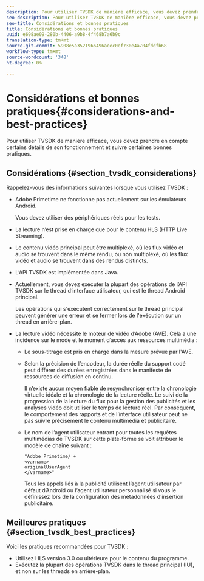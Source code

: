 ```yaml
---
description: Pour utiliser TVSDK de manière efficace, vous devez prendre en compte certains détails de son fonctionnement et suivre certaines bonnes pratiques.
seo-description: Pour utiliser TVSDK de manière efficace, vous devez prendre en compte certains détails de son fonctionnement et suivre certaines bonnes pratiques.
seo-title: Considérations et bonnes pratiques
title: Considérations et bonnes pratiques
uuid: e698ae09-280b-4406-a9b8-4f468b7a6b9c
translation-type: tm+mt
source-git-commit: 5908e5a3521966496aeec0ef730e4a704fddfb68
workflow-type: tm+mt
source-wordcount: '348'
ht-degree: 0%

---
```



# Considérations et bonnes pratiques{#considerations-and-best-practices}

Pour utiliser TVSDK de manière efficace, vous devez prendre en compte certains détails de son fonctionnement et suivre certaines bonnes pratiques.

## Considérations {#section_tvsdk_considerations}

Rappelez-vous des informations suivantes lorsque vous utilisez TVSDK :

* Adobe Primetime ne fonctionne pas actuellement sur les émulateurs Android.

   Vous devez utiliser des périphériques réels pour les tests.
* La lecture n’est prise en charge que pour le contenu HLS (HTTP Live Streaming).
* Le contenu vidéo principal peut être multiplexé, où les flux vidéo et audio se trouvent dans le même rendu, ou non multiplexé, où les flux vidéo et audio se trouvent dans des rendus distincts.
* L’API TVSDK est implémentée dans Java.
* Actuellement, vous devez exécuter la plupart des opérations de l’API TVSDK sur le thread d’interface utilisateur, qui est le thread Android principal.

   Les opérations qui s&#39;exécutent correctement sur le thread principal peuvent générer une erreur et se fermer lors de l&#39;exécution sur un thread en arrière-plan.
* La lecture vidéo nécessite le moteur de vidéo d’Adobe (AVE). Cela a une incidence sur le mode et le moment d’accès aux ressources multimédia :

   * Le sous-titrage est pris en charge dans la mesure prévue par l&#39;AVE.
   * Selon la précision de l’encodeur, la durée réelle du support codé peut différer des durées enregistrées dans le manifeste de ressources de diffusion en continu.

      Il n’existe aucun moyen fiable de resynchroniser entre la chronologie virtuelle idéale et la chronologie de la lecture réelle. Le suivi de la progression de la lecture du flux pour la gestion des publicités et les analyses vidéo doit utiliser le temps de lecture réel. Par conséquent, le comportement des rapports et de l’interface utilisateur peut ne pas suivre précisément le contenu multimédia et publicitaire.
   * Le nom de l’agent utilisateur entrant pour toutes les requêtes multimédias de TVSDK sur cette plate-forme se voit attribuer le modèle de chaîne suivant :

      ```
      "Adobe Primetime/ + 
      <varname>
      originalUserAgent
      </varname>" 
      ```

      Tous les appels liés à la publicité utilisent l’agent utilisateur par défaut d’Android ou l’agent utilisateur personnalisé si vous le définissez lors de la configuration des métadonnées d’insertion publicitaire.

## Meilleures pratiques {#section_tvsdk_best_practices}

Voici les pratiques recommandées pour TVSDK :

* Utilisez HLS version 3.0 ou ultérieure pour le contenu du programme.
* Exécutez la plupart des opérations TVSDK dans le thread principal (IU), et non sur les threads en arrière-plan.
